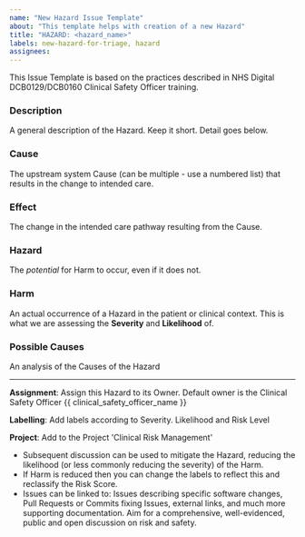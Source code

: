 ```yaml
---
name: "New Hazard Issue Template"
about: "This template helps with creation of a new Hazard"
title: "HAZARD: <hazard_name>"
labels: new-hazard-for-triage, hazard
assignees:
---
```

This Issue Template is based on the practices described in NHS Digital DCB0129/DCB0160 Clinical Safety Officer training.

### Description
A general description of the Hazard. Keep it short. Detail goes below.

### Cause
The upstream system Cause (can be multiple - use a numbered list) that results in the change to intended care.

### Effect
The change in the intended care pathway resulting from the Cause.

### Hazard
The *potential* for Harm to occur, even if it does not.

### Harm
An actual occurrence of a Hazard in the patient or clinical context. This is what we are assessing the **Severity** and **Likelihood** of.

### Possible Causes
An analysis of the Causes of the Hazard

-----

**Assignment**: Assign this Hazard to its Owner. Default owner is the Clinical Safety Officer {{ clinical_safety_officer_name }}

**Labelling**: Add labels according to Severity. Likelihood and Risk Level

**Project**: Add to the Project 'Clinical Risk Management'

* Subsequent discussion can be used to mitigate the Hazard, reducing the likelihood (or less commonly reducing the severity) of the Harm.
* If Harm is reduced then you can change the labels to reflect this and reclassify the Risk Score.
* Issues can be linked to: Issues describing specific software changes, Pull Requests or Commits fixing Issues, external links, and much more supporting documentation. Aim for a comprehensive, well-evidenced, public and open discussion on risk and safety.
